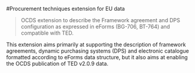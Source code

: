 #Procurement techniques extension for EU data

> OCDS extension to describe the Framework agreement and DPS configuration as expressed in eForms (BG-706, BT-764) and compatible with TED.

This extension aims primarily at supporting the description of framework agreements, dynamic purchasing systems (DPS) and electronic catalogue formatted according to eForms data structure, but it also aims at enabling the OCDS publication of TED v2.0.9 data.
